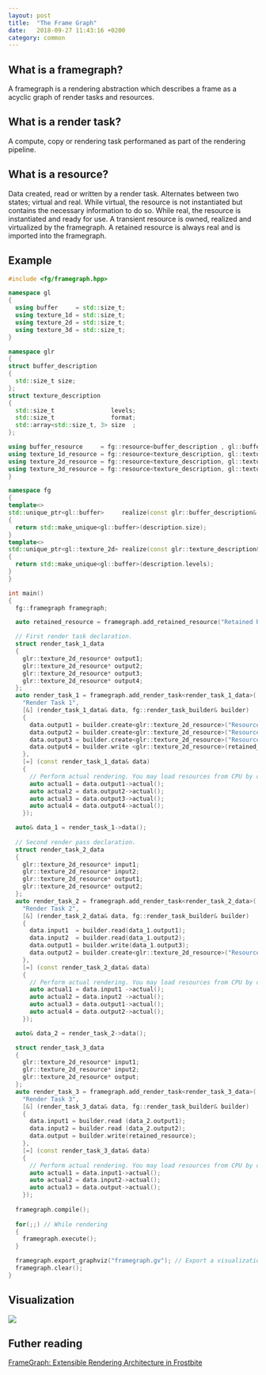 ```yaml
---
layout: post
title:  "The Frame Graph"
date:   2018-09-27 11:43:16 +0200
category: common
---
```


## What is a framegraph?

A framegraph is a rendering abstraction which describes a frame as a acyclic graph of render tasks and resources.

## What is a render task?

A compute, copy or rendering task performaned as part of the rendering pipeline.

## What is a resource?

Data created, read or written by a render task. Alternates between two states; virtual and real. While virtual, the resource is not instantiated but contains the necessary information to do so. While real, the resource is instantiated and ready for use. A transient resource is owned, realized and virtualized by the framegraph. A retained resource is always real and is imported into the framegraph.

## Example

```cpp
#include <fg/framegraph.hpp>

namespace gl
{
  using buffer     = std::size_t;
  using texture_1d = std::size_t;
  using texture_2d = std::size_t;
  using texture_3d = std::size_t;
}

namespace glr
{
struct buffer_description
{
  std::size_t size;
};
struct texture_description
{
  std::size_t                levels;
  std::size_t                format;
  std::array<std::size_t, 3> size  ;
};

using buffer_resource     = fg::resource<buffer_description , gl::buffer    >;
using texture_1d_resource = fg::resource<texture_description, gl::texture_1d>;
using texture_2d_resource = fg::resource<texture_description, gl::texture_2d>;
using texture_3d_resource = fg::resource<texture_description, gl::texture_3d>;
}

namespace fg
{
template<>
std::unique_ptr<gl::buffer>     realize(const glr::buffer_description&  description)
{
  return std::make_unique<gl::buffer>(description.size);
}
template<>
std::unique_ptr<gl::texture_2d> realize(const glr::texture_description& description)
{
  return std::make_unique<gl::buffer>(description.levels);
}
}

int main()
{
  fg::framegraph framegraph;

  auto retained_resource = framegraph.add_retained_resource("Retained Resource 1", glr::texture_description(), static_cast<gl::texture_2d*>(nullptr));

  // First render task declaration.
  struct render_task_1_data
  {
    glr::texture_2d_resource* output1;
    glr::texture_2d_resource* output2;
    glr::texture_2d_resource* output3;
    glr::texture_2d_resource* output4;
  };
  auto render_task_1 = framegraph.add_render_task<render_task_1_data>(
    "Render Task 1",
    [&] (render_task_1_data& data, fg::render_task_builder& builder)
    {
      data.output1 = builder.create<glr::texture_2d_resource>("Resource 1", glr::texture_description());
      data.output2 = builder.create<glr::texture_2d_resource>("Resource 2", glr::texture_description());
      data.output3 = builder.create<glr::texture_2d_resource>("Resource 3", glr::texture_description());
      data.output4 = builder.write <glr::texture_2d_resource>(retained_resource);
    },
    [=] (const render_task_1_data& data)
    {
      // Perform actual rendering. You may load resources from CPU by capturing them.
      auto actual1 = data.output1->actual();
      auto actual2 = data.output2->actual();
      auto actual3 = data.output3->actual();
      auto actual4 = data.output4->actual();
    });

  auto& data_1 = render_task_1->data();
  
  // Second render pass declaration.
  struct render_task_2_data
  {
    glr::texture_2d_resource* input1;
    glr::texture_2d_resource* input2;
    glr::texture_2d_resource* output1;
    glr::texture_2d_resource* output2;
  };
  auto render_task_2 = framegraph.add_render_task<render_task_2_data>(
    "Render Task 2",
    [&] (render_task_2_data& data, fg::render_task_builder& builder)
    {
      data.input1  = builder.read(data_1.output1);
      data.input2  = builder.read(data_1.output2);
      data.output1 = builder.write(data_1.output3);
      data.output2 = builder.create<glr::texture_2d_resource>("Resource 4", glr::texture_description());
    },
    [=] (const render_task_2_data& data)
    {
      // Perform actual rendering. You may load resources from CPU by capturing them.
      auto actual1 = data.input1 ->actual();
      auto actual2 = data.input2 ->actual();
      auto actual3 = data.output1->actual();
      auto actual4 = data.output2->actual();
    });

  auto& data_2 = render_task_2->data();

  struct render_task_3_data
  {
    glr::texture_2d_resource* input1;
    glr::texture_2d_resource* input2;
    glr::texture_2d_resource* output;
  };
  auto render_task_3 = framegraph.add_render_task<render_task_3_data>(
    "Render Task 3",
    [&] (render_task_3_data& data, fg::render_task_builder& builder)
    {
      data.input1 = builder.read (data_2.output1);
      data.input2 = builder.read (data_2.output2);
      data.output = builder.write(retained_resource);
    },
    [=] (const render_task_3_data& data)
    {
      // Perform actual rendering. You may load resources from CPU by capturing them.
      auto actual1 = data.input1->actual();
      auto actual2 = data.input2->actual();
      auto actual3 = data.output->actual();
    });
  
  framegraph.compile();
  
  for(;;) // While rendering
  {
    framegraph.execute();
  }

  framegraph.export_graphviz("framegraph.gv"); // Export a visualization.
  framegraph.clear();
}
```

## Visualization

![](https://raw.githubusercontent.com/acdemiralp/fg/develop/docs/images/example.png)

## Futher reading

[FrameGraph: Extensible Rendering Architecture in Frostbite](https://www.gdcvault.com/play/1024612/FrameGraph-Extensible-Rendering-Architecture-in)